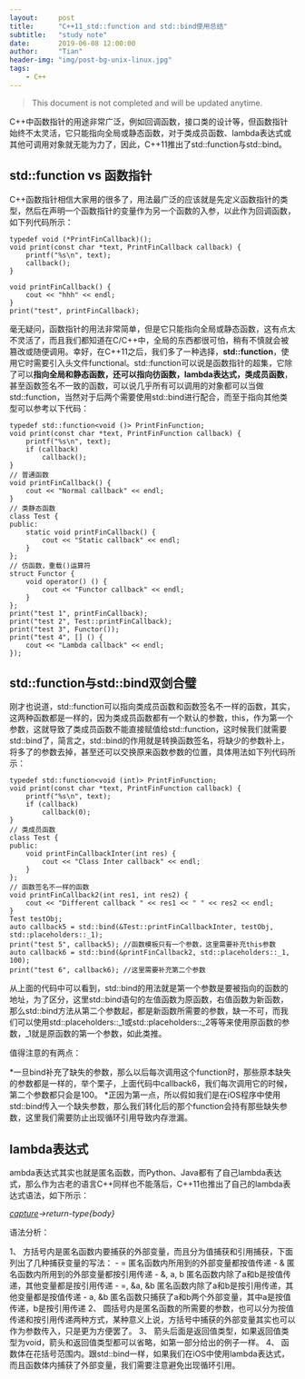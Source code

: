 ```yaml
---
layout:     post
title:      "C++11_std::function and std::bind使用总结"
subtitle:   "study note"
date:       2019-06-08 12:00:00
author:     "Tian"
header-img: "img/post-bg-unix-linux.jpg"
tags:
    - C++
---
```


> This document is not completed and will be updated anytime.

C++中函数指针的用途非常广泛，例如回调函数，接口类的设计等，但函数指针始终不太灵活，它只能指向全局或静态函数，对于类成员函数、lambda表达式或其他可调用对象就无能为力了，因此，C++11推出了std::function与std::bind。

## std::function vs 函数指针
C++函数指针相信大家用的很多了，用法最广泛的应该就是先定义函数指针的类型，然后在声明一个函数指针的变量作为另一个函数的入参，以此作为回调函数，如下列代码所示：
```
typedef void (*PrintFinCallback)();
void print(const char *text, PrintFinCallback callback) {
    printf("%s\n", text);
    callback();
}

void printFinCallback() {
    cout << "hhh" << endl;
}
print("test", printFinCallback);
```
毫无疑问，函数指针的用法非常简单，但是它只能指向全局或静态函数，这有点太不灵活了，而且我们都知道在C/C++中，全局的东西都很可怕，稍有不慎就会被篡改或随便调用。幸好，在C++11之后，我们多了一种选择，**std::function**，使用它时需要引入头文件functional。std::function可以说是函数指针的超集，它除了可以**指向全局和静态函数，还可以指向彷函数，lambda表达式，类成员函数**，甚至函数签名不一致的函数，可以说几乎所有可以调用的对象都可以当做std::function，当然对于后两个需要使用std::bind进行配合，而至于指向其他类型可以参考以下代码：
```
typedef std::function<void ()> PrintFinFunction;
void print(const char *text, PrintFinFunction callback) {
    printf("%s\n", text);
    if (callback)
        callback();
}
// 普通函数
void printFinCallback() {
    cout << "Normal callback" << endl;
}
// 类静态函数
class Test {
public:
    static void printFinCallback() {
        cout << "Static callback" << endl;
    }
};
// 仿函数，重载()运算符
struct Functor {
    void operator() () {
        cout << "Functor callback" << endl;
    }
};
print("test 1", printFinCallback);
print("test 2", Test::printFinCallback);
print("test 3", Functor());
print("test 4", [] () {
	cout << "Lambda callback" << endl;
});
```


## std::function与std::bind双剑合璧
刚才也说道，std::function可以指向类成员函数和函数签名不一样的函数，其实，这两种函数都是一样的，因为类成员函数都有一个默认的参数，this，作为第一个参数，这就导致了类成员函数不能直接赋值给std::function，这时候我们就需要std::bind了，简言之，std::bind的作用就是转换函数签名，将缺少的参数补上，将多了的参数去掉，甚至还可以交换原来函数参数的位置，具体用法如下列代码所示：
```
typedef std::function<void (int)> PrintFinFunction;
void print(const char *text, PrintFinFunction callback) {
    printf("%s\n", text);
    if (callback)
        callback(0);
}
// 类成员函数
class Test {
public:
    void printFinCallbackInter(int res) {
        cout << "Class Inter callback" << endl;
    }
};
// 函数签名不一样的函数
void printFinCallback2(int res1, int res2) {
    cout << "Different callback " << res1 << " " << res2 << endl;
}
Test testObj;
auto callback5 = std::bind(&Test::printFinCallbackInter, testObj, std::placeholders::_1);
print("test 5", callback5); //函数模板只有一个参数，这里需要补充this参数
auto callback6 = std::bind(&printFinCallback2, std::placeholders::_1, 100);
print("test 6", callback6); //这里需要补充第二个参数
```
从上面的代码中可以看到，std::bind的用法就是第一个参数是要被指向的函数的地址，为了区分，这里std::bind语句的左值函数为原函数，右值函数为新函数，那么std::bind方法从第二个参数起，都是新函数所需要的参数，缺一不可，而我们可以使用std::placeholders::_1或std::placeholders::_2等等来使用原函数的参数，_1就是原函数的第一个参数，如此类推。

值得注意的有两点：

*一旦bind补充了缺失的参数，那么以后每次调用这个function时，那些原本缺失的参数都是一样的，举个栗子，上面代码中callback6，我们每次调用它的时候，第二个参数都只会是100。
*正因为第一点，所以假如我们是在iOS程序中使用std::bind传入一个缺失参数，那么我们转化后的那个function会持有那些缺失参数，这里我们需要防止出现循环引用导致内存泄漏。

## lambda表达式
ambda表达式其实也就是匿名函数，而Python、Java都有了自己lambda表达式，那么作为古老的语言C++同样也不能落后，C++11也推出了自己的lambda表达式语法，如下所示：

*[capture](parameters)->return-type{body}*

语法分析：

1、 方括号内是匿名函数内要捕获的外部变量，而且分为值捕获和引用捕获，下面列出了几种捕获变量的写法：
    - =  匿名函数内所用到的外部变量都按值传递
    - & 匿名函数内所用到的外部变量都按引用传递
    - &, a, b 匿名函数内除了a和b是按值传递，其他变量都是按引用传递
    - =, &a, &b 匿名函数内除了a和b是按引用传递，其他变量都是按值传递
    - a, &b 匿名函数只捕获了a和b两个外部变量，其中a是按值传递，b是按引用传递
2、 圆括号内是匿名函数的所需要的参数，也可以分为按值传递和按引用传递两种方式，某种意义上说，方括号中捕获的外部变量其实也可以作为参数传入，只是更为方便罢了。
3、 箭头后面是返回值类型，如果返回值类型为void，箭头和返回值类型都可以省略，如第一部分给出的例子一样。
4、 函数体在花括号范围内。跟std::bind一样，如果我们在iOS中使用lambda表达式，而且函数体内捕获了外部变量，我们需要注意避免出现循环引用。

